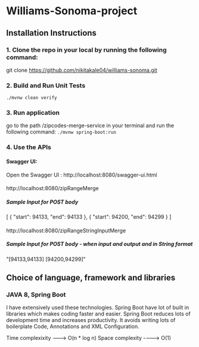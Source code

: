
# Williams-Sonoma-project

## Installation Instructions
### 1. Clone the repo in your local by running the following command:
git clone https://github.com/nikitakale04/williams-sonoma.git

### 2. Build and Run Unit Tests
`./mvnw clean verify`

### 3. Run application
go to the path /zipcodes-merge-service in your terminal and run the following command:
`./mvnw spring-boot:run`

### 4. Use the APIs
#### Swagger UI: 
Open the Swagger UI : http://localhost:8080/swagger-ui.html
####
http://localhost:8080/zipRangeMerge
##### Sample Input for POST body
[
{
  "start": 94133,
  "end": 94133
},
{
  "start": 94200,
  "end": 94299
}
]

####
http://localhost:8080/zipRangeStringInputMerge
##### Sample Input for POST body - when input and output and in String format
"[94133,94133] [94200,94299]"

## Choice of language, framework and libraries
### JAVA 8, Spring Boot
I have extensively used these technologies.
Spring Boot have lot of built in libraries which makes coding faster and easier. Spring Boot reduces lots of development time and increases productivity. It avoids writing lots of boilerplate Code, Annotations and XML Configuration.

Time complexixity ---> O(n * log n)
Space complexity ----> O(1)
